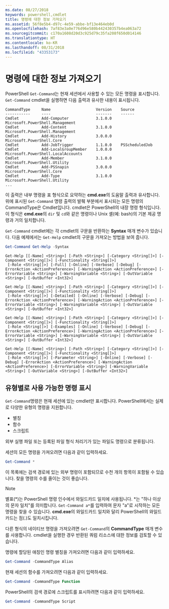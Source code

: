 ```yaml
---
ms.date: 08/27/2018
keywords: powershell,cmdlet
title: 명령에 대한 정보 가져오기
ms.assetid: 56f8e5b4-d97c-4e59-abbe-bf13e464eb0d
ms.openlocfilehash: 7af83e3a0e776d96e580b442430357b4ea063a72
ms.sourcegitcommit: c170a1608d20d3c925d79c35fa208f650d014146
ms.translationtype: HT
ms.contentlocale: ko-KR
ms.lasthandoff: 08/31/2018
ms.locfileid: "43353173"
---
```

# <a name="getting-information-about-commands"></a>명령에 대한 정보 가져오기

PowerShell `Get-Command`는 현재 세션에서 사용할 수 있는 모든 명령을 표시합니다.
`Get-Command` cmdlet을 실행하면 다음 출력과 유사한 내용이 표시됩니다.

```output
CommandType     Name                    Version    Source
-----------     ----                    -------    ------
Cmdlet          Add-Computer            3.1.0.0    Microsoft.PowerShell.Management
Cmdlet          Add-Content             3.1.0.0    Microsoft.PowerShell.Management
Cmdlet          Add-History             3.0.0.0    Microsoft.PowerShell.Core
Cmdlet          Add-JobTrigger          1.1.0.0    PSScheduledJob
Cmdlet          Add-LocalGroupMember    1.0.0.0    Microsoft.PowerShell.LocalAccounts
Cmdlet          Add-Member              3.1.0.0    Microsoft.PowerShell.Utility
Cmdlet          Add-PSSnapin            3.0.0.0    Microsoft.PowerShell.Core
Cmdlet          Add-Type                3.1.0.0    Microsoft.PowerShell.Utility
...
```

이 출력은 내부 명령을 표 형식으로 요약하는 **cmd.exe**의 도움말 출력과 유사합니다. 위에 표시된 `Get-Command` 명령 출력의 발췌 부분에서 표시되는 모든 명령의 CommandType은 Cmdlet입니다. cmdlet은 PowerShell의 내장 명령 형식입니다. 이 형식은 **cmd.exe**의 `dir` 및 `cd`와 같은 명령이나 Unix 셸(예: bash)의 기본 제공 명령과 거의 일치합니다.

`Get-Command` cmdlet에는 각 cmdlet의 구문을 반환하는 **Syntax** 매개 변수가 있습니다. 다음 예제에서는 `Get-Help` cmdlet의 구문을 가져오는 방법을 보여 줍니다.

```powershell
Get-Command Get-Help -Syntax
```

```output
Get-Help [[-Name] <String>] [-Path <String>] [-Category <String[]>] [-Component <String[]>] [-Functionality <String[]>]
 [-Role <String[]>] [-Full] [-Online] [-Verbose] [-Debug] [-ErrorAction <ActionPreference>] [-WarningAction <ActionPreference>] [-ErrorVariable <String>] [-WarningVariable <String>] [-OutVariable <String>] [-OutBuffer <Int32>]

Get-Help [[-Name] <String>] [-Path <String>] [-Category <String[]>] [-Component <String[]>] [-Functionality <String[]>]
 [-Role <String[]>] [-Detailed] [-Online] [-Verbose] [-Debug] [-ErrorAction <ActionPreference>] [-WarningAction <ActionPreference>] [-ErrorVariable <String>] [-WarningVariable <String>] [-OutVariable <String>] [-OutBuffer <Int32>]

Get-Help [[-Name] <String>] [-Path <String>] [-Category <String[]>] [-Component <String[]>] [-Functionality <String[]>]
 [-Role <String[]>] [-Examples] [-Online] [-Verbose] [-Debug] [-ErrorAction <ActionPreference>] [-WarningAction <ActionPreference>] [-ErrorVariable <String>] [-WarningVariable <String>] [-OutVariable <String>] [-OutBuffer <Int32>]

Get-Help [[-Name] <String>] [-Path <String>] [-Category <String[]>] [-Component <String[]>] [-Functionality <String[]>]
 [-Role <String[]>] [-Parameter <String>] [-Online] [-Verbose] [-Debug] [-ErrorAction <ActionPreference>] [-WarningAction <ActionPreference>] [-ErrorVariable <String>] [-WarningVariable <String>] [-OutVariable <String>] [-OutBuffer <Int32>]
```

## <a name="displaying-available-command-by-type"></a>유형별로 사용 가능한 명령 표시

`Get-Command`명령은 현재 세션에 있는 cmdlet만 표시합니다. PowerShell에서는 실제로 다양한 유형의 명령을 지원합니다.

- 별칭
- 함수
- 스크립트

외부 실행 파일 또는 등록된 파일 형식 처리기가 있는 파일도 명령으로 분류됩니다.

세션의 모든 명령을 가져오려면 다음과 같이 입력하세요.

```powershell
Get-Command *
```

이 목록에는 검색 경로에 있는 외부 명령이 포함되므로 수천 개의 항목이 포함될 수 있습니다.
찾을 명령의 수를 줄이는 것이 좋습니다.

> [!NOTE]
> 별표(\*)는 PowerShell 명령 인수에서 와일드카드 일치에 사용됩니다. \*는 "하나 이상의 문자 일치"를 의미합니다. `Get-Command a*`를 입력하여 문자 "a"로 시작하는 모든 명령을 찾을 수 있습니다. **cmd.exe**의 와일드카드 일치와 달리 PowerShell의 와일드카드는 점(.)도 일치시킵니다.

다른 형식의 네이티브 명령을 가져오려면 `Get-Command`의 **CommandType** 매개 변수를 사용합니다.
cmdlet을 실행한 경우 반환된 쿼럼 리소스에 대한 정보를 검토할 수 있습니다.

명령에 할당된 애칭인 명령 별칭을 가져오려면 다음과 같이 입력하세요.

```powershell
Get-Command -CommandType Alias
```

현재 세션의 함수를 가져오려면 다음과 같이 입력하세요.

```powershell
Get-Command -CommandType Function
```

PowerShell의 검색 경로에 스크립트를 표시하려면 다음과 같이 입력하세요.

```powershell
Get-Command -CommandType Script
```